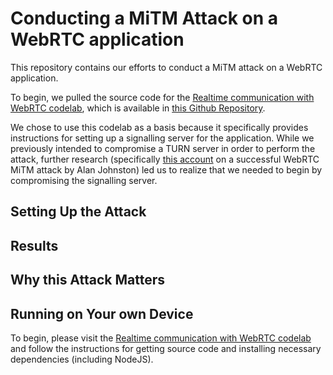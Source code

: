 # Conducting a MiTM Attack on a WebRTC application
This repository contains our efforts to conduct a MiTM attack on a WebRTC application. 

To begin, we pulled the source code for the [Realtime communication with WebRTC codelab](https://codelabs.developers.google.com/codelabs/webrtc-web/#0), which is available in [this Github Repository](//github.com/googlecodelabs/webrtc-web). 

We chose to use this codelab as a basis because it specifically provides instructions for setting up a signalling server for the application. While we previously intended to compromise a TURN server in order to perform the attack, further research (specifically [this account](https://webrtchacks.com/webrtc-and-man-in-the-middle-attacks/) on a successful WebRTC MiTM attack by Alan Johnston) led us to realize that we needed to begin by compromising the signalling server.

## Setting Up the Attack

## Results

## Why this Attack Matters

## Running on Your own Device
To begin, please visit the [Realtime communication with WebRTC codelab](https://codelabs.developers.google.com/codelabs/webrtc-web/#0) and follow the instructions for getting source code and installing necessary dependencies (including NodeJS). 
